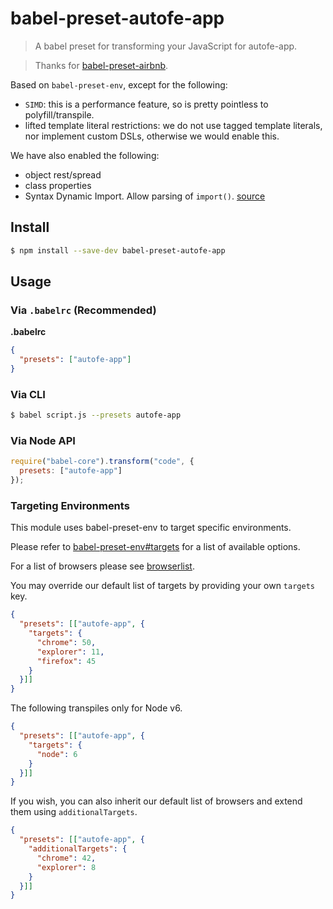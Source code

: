# babel-preset-autofe-app

> A babel preset for transforming your JavaScript for autofe-app.

> Thanks for [babel-preset-airbnb](https://github.com/airbnb/babel-preset-airbnb).

Based on `babel-preset-env`, except for the following:
- `SIMD`: this is a performance feature, so is pretty pointless to polyfill/transpile.
- lifted template literal restrictions: we do not use tagged template literals, nor implement custom DSLs, otherwise we would enable this.

We have also enabled the following:
- object rest/spread
- class properties
- Syntax Dynamic Import. Allow parsing of `import()`. [source](https://babeljs.io/docs/plugins/syntax-dynamic-import/)

## Install

```sh
$ npm install --save-dev babel-preset-autofe-app
```

## Usage

### Via `.babelrc` (Recommended)

**.babelrc**

```json
{
  "presets": ["autofe-app"]
}
```

### Via CLI

```sh
$ babel script.js --presets autofe-app
```

### Via Node API

```javascript
require("babel-core").transform("code", {
  presets: ["autofe-app"]
});
```

### Targeting Environments

This module uses babel-preset-env to target specific environments.

Please refer to [babel-preset-env#targets](https://github.com/babel/babel-preset-env#targets) for a list of available options.

For a list of browsers please see [browserlist](https://github.com/ai/browserslist).

You may override our default list of targets by providing your own `targets` key.

```json
{
  "presets": [["autofe-app", {
    "targets": {
      "chrome": 50,
      "explorer": 11,
      "firefox": 45
    }
  }]]
}
```

The following transpiles only for Node v6.

```json
{
  "presets": [["autofe-app", {
    "targets": {
      "node": 6
    }
  }]]
}
```

If you wish, you can also inherit our default list of browsers and extend them using `additionalTargets`.

```json
{
  "presets": [["autofe-app", {
    "additionalTargets": {
      "chrome": 42,
      "explorer": 8
    }
  }]]
}
```

